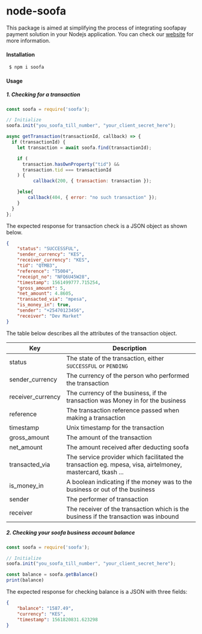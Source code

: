 # node-soofa

This package is aimed at simplifying the process of integrating soofapay payment solution in your Nodejs application. You can check our
[website] for more information.

#### Installation

```sh
 $ npm i soofa
```

#### Usage

##### 1. Checking for a transaction

```JavaScript
const soofa = require('soofa');

// Initialize
soofa.init("you_soofa_till_number", "your_client_secret_here");

async getTransaction(transactionId, callback) => {
  if (transactionId) {
    let transaction = await soofa.find(transactionId);

    if (
      transaction.hasOwnProperty("tid") &&
      transaction.tid === transactionId
    ) {
          callback(200, { transaction: transaction });

    }else{
        callback(404, { error: "no such transaction" });
    }
  }
};

```

The expected response for transaction check is a JSON
object as shown below.

```JSON
{
    "status": "SUCCESSFUL",
    "sender_currency": "KES",
    "receiver_currency": "KES",
    "tid": "QTMB3",
    "reference": "T5004",
    "receipt_no": "NFQ6U45W28",
    "timestamp": 1561499777.715254,
    "gross_amount": 5,
    "net_amount": 4.8605,
    "transacted_via": "mpesa",
    "is_money_in": true,
    "sender": "+25470123456",
    "receiver": "Dev Market"
}
```

The table below describes all the attributes of the transaction object.

| Key               | Description                                                                                                |
| ----------------- | ---------------------------------------------------------------------------------------------------------- |
| status            | The state of the transaction, either `SUCCESSFUL` or `PENDING`                                             |
| sender_currency   | The currency of the person who performed the transaction                                                   |
| receiver_currency | The currency of the business, if the transaction was Money in for the business                             |
| reference         | The transaction reference passed when making a transaction                                                 |
| timestamp         | Unix timestamp for the transaction                                                                         |
| gross_amount      | The amount of the transaction                                                                              |
| net_amount        | The amount received after deducting soofa                                                                  |
| transacted_via    | The service provider which facilitated the transaction eg. mpesa, visa, airtelmoney, mastercard, tkash ... |
| is_money_in       | A boolean indicating if the money was to the business or out of the business                               |
| sender            | The performer of transaction                                                                               |
| receiver          | The receiver of the transaction which is the business if the transaction was inbound                       |

##### 2. Checking your soofa business account balance

```JavaScript
const soofa = require('soofa');

// Initialize
soofa.init("you_soofa_till_number", "your_client_secret_here");

const balance = soofa.getBalance()
print(balance)
```

The expected response for checking balance is a JSON with three fields:

[website]: https://www.soofapay.com

```JSON
{
    "balance": "1587.49",
    "currency": "KES",
    "timestamp": 1561820831.623298
}
```
